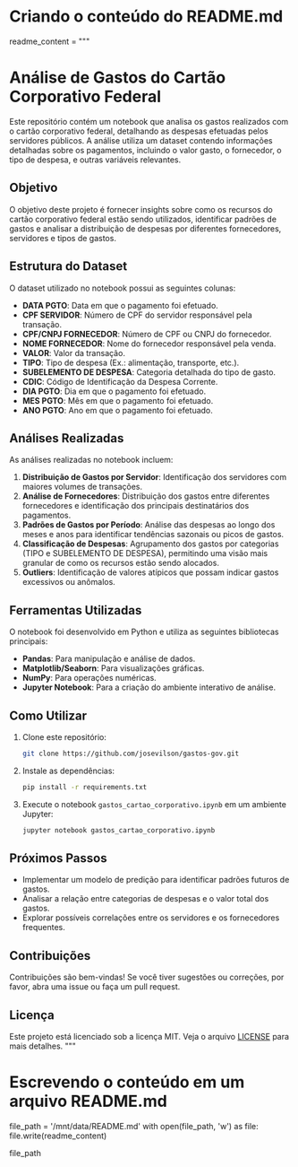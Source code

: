 # Criando o conteúdo do README.md
readme_content = """
# Análise de Gastos do Cartão Corporativo Federal

Este repositório contém um notebook que analisa os gastos realizados com o cartão corporativo federal, detalhando as despesas efetuadas pelos servidores públicos. A análise utiliza um dataset contendo informações detalhadas sobre os pagamentos, incluindo o valor gasto, o fornecedor, o tipo de despesa, e outras variáveis relevantes.

## Objetivo

O objetivo deste projeto é fornecer insights sobre como os recursos do cartão corporativo federal estão sendo utilizados, identificar padrões de gastos e analisar a distribuição de despesas por diferentes fornecedores, servidores e tipos de gastos.

## Estrutura do Dataset

O dataset utilizado no notebook possui as seguintes colunas:

- **DATA PGTO**: Data em que o pagamento foi efetuado.
- **CPF SERVIDOR**: Número de CPF do servidor responsável pela transação.
- **CPF/CNPJ FORNECEDOR**: Número de CPF ou CNPJ do fornecedor.
- **NOME FORNECEDOR**: Nome do fornecedor responsável pela venda.
- **VALOR**: Valor da transação.
- **TIPO**: Tipo de despesa (Ex.: alimentação, transporte, etc.).
- **SUBELEMENTO DE DESPESA**: Categoria detalhada do tipo de gasto.
- **CDIC**: Código de Identificação da Despesa Corrente.
- **DIA PGTO**: Dia em que o pagamento foi efetuado.
- **MES PGTO**: Mês em que o pagamento foi efetuado.
- **ANO PGTO**: Ano em que o pagamento foi efetuado.

## Análises Realizadas

As análises realizadas no notebook incluem:

1. **Distribuição de Gastos por Servidor**: Identificação dos servidores com maiores volumes de transações.
2. **Análise de Fornecedores**: Distribuição dos gastos entre diferentes fornecedores e identificação dos principais destinatários dos pagamentos.
3. **Padrões de Gastos por Período**: Análise das despesas ao longo dos meses e anos para identificar tendências sazonais ou picos de gastos.
4. **Classificação de Despesas**: Agrupamento dos gastos por categorias (TIPO e SUBELEMENTO DE DESPESA), permitindo uma visão mais granular de como os recursos estão sendo alocados.
5. **Outliers**: Identificação de valores atípicos que possam indicar gastos excessivos ou anômalos.

## Ferramentas Utilizadas

O notebook foi desenvolvido em Python e utiliza as seguintes bibliotecas principais:

- **Pandas**: Para manipulação e análise de dados.
- **Matplotlib/Seaborn**: Para visualizações gráficas.
- **NumPy**: Para operações numéricas.
- **Jupyter Notebook**: Para a criação do ambiente interativo de análise.

## Como Utilizar

1. Clone este repositório:

    ```bash
    git clone https://github.com/josevilson/gastos-gov.git
    ```

2. Instale as dependências:

    ```bash
    pip install -r requirements.txt
    ```

3. Execute o notebook `gastos_cartao_corporativo.ipynb` em um ambiente Jupyter:

    ```bash
    jupyter notebook gastos_cartao_corporativo.ipynb
    ```

## Próximos Passos

- Implementar um modelo de predição para identificar padrões futuros de gastos.
- Analisar a relação entre categorias de despesas e o valor total dos gastos.
- Explorar possíveis correlações entre os servidores e os fornecedores frequentes.

## Contribuições

Contribuições são bem-vindas! Se você tiver sugestões ou correções, por favor, abra uma issue ou faça um pull request.

## Licença

Este projeto está licenciado sob a licença MIT. Veja o arquivo [LICENSE](LICENSE) para mais detalhes.
"""

# Escrevendo o conteúdo em um arquivo README.md
file_path = '/mnt/data/README.md'
with open(file_path, 'w') as file:
    file.write(readme_content)

file_path
